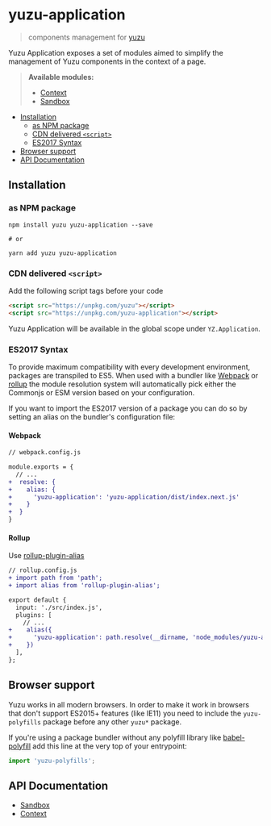 # yuzu-application

> components management for [yuzu](https://github.com/dwightjack/yuzu/tree/master/packages/yuzu)

Yuzu Application exposes a set of modules aimed to simplify the management of Yuzu components in the context of a page.

> **Available modules:**
>
> - [Context](packages/application/context.md)
> - [Sandbox](packages/application/sandbox.md)

<!-- TOC depthTo:3 -->

- [Installation](#installation)
  - [as NPM package](#as-npm-package)
  - [CDN delivered `<script>`](#cdn-delivered-script)
  - [ES2017 Syntax](#es2017-syntax)
- [Browser support](#browser-support)
- [API Documentation](#api-documentation)

<!-- /TOC -->

## Installation

### as NPM package

```
npm install yuzu yuzu-application --save

# or

yarn add yuzu yuzu-application
```

### CDN delivered `<script>`

Add the following script tags before your code

```html
<script src="https://unpkg.com/yuzu"></script>
<script src="https://unpkg.com/yuzu-application"></script>
```

Yuzu Application will be available in the global scope under `YZ.Application`.

### ES2017 Syntax

To provide maximum compatibility with every development environment, packages are transpiled to ES5. When used with a bundler like [Webpack](https://webpack.js.org/) or [rollup](https://rollupjs.org) the module resolution system will automatically pick either the Commonjs or ESM version based on your configuration.

If you want to import the ES2017 version of a package you can do so by setting an alias on the bundler's configuration file:

#### Webpack

```diff
// webpack.config.js

module.exports = {
  // ...
+  resolve: {
+    alias: {
+      'yuzu-application': 'yuzu-application/dist/index.next.js'
+    }
+  }
}
```

#### Rollup

Use [rollup-plugin-alias](https://github.com/rollup/rollup-plugin-alias)

```diff
// rollup.config.js
+ import path from 'path';
+ import alias from 'rollup-plugin-alias';

export default {
  input: './src/index.js',
  plugins: [
    // ...
+    alias({
+      'yuzu-application': path.resolve(__dirname, 'node_modules/yuzu-application/dist/index.next.js')
+    })
  ],
};
```

## Browser support

Yuzu works in all modern browsers. In order to make it work in browsers that don't support ES2015+ features (like IE11) you need to include the `yuzu-polyfills` package before any other `yuzu*` package.

If you're using a package bundler without any polyfill library like [babel-polyfill](https://babeljs.io/docs/en/babel-polyfill/) add this line at the very top of your entrypoint:

```js
import 'yuzu-polyfills';
```

## API Documentation

- [Sandbox](packages/application/api/sandbox.md)
- [Context](packages/application/api/context.md)
